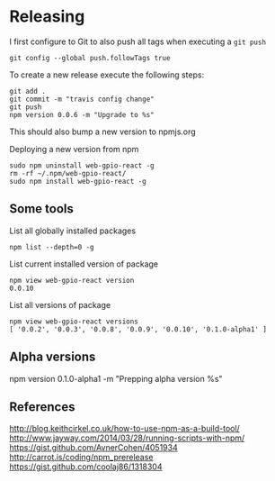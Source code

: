 # Releasing

I first configure to Git to also push all tags when executing a ```git push```
```
git config --global push.followTags true
```

To create a new release execute the following steps:

```
git add .
git commit -m "travis config change"
git push
npm version 0.0.6 -m "Upgrade to %s"
```

This should also bump a new version to npmjs.org




Deploying a new version from npm

```
sudo npm uninstall web-gpio-react -g
rm -rf ~/.npm/web-gpio-react/
sudo npm install web-gpio-react -g
```

## Some tools

List all globally installed packages

```
npm list --depth=0 -g
```

List current installed version of package

```
npm view web-gpio-react version
0.0.10
```

List all versions of package

```
npm view web-gpio-react versions
[ '0.0.2', '0.0.3', '0.0.8', '0.0.9', '0.0.10', '0.1.0-alpha1' ]
```




## Alpha versions

npm version 0.1.0-alpha1 -m "Prepping alpha version %s"


## References

http://blog.keithcirkel.co.uk/how-to-use-npm-as-a-build-tool/
http://www.jayway.com/2014/03/28/running-scripts-with-npm/
https://gist.github.com/AvnerCohen/4051934
http://carrot.is/coding/npm_prerelease
https://gist.github.com/coolaj86/1318304
